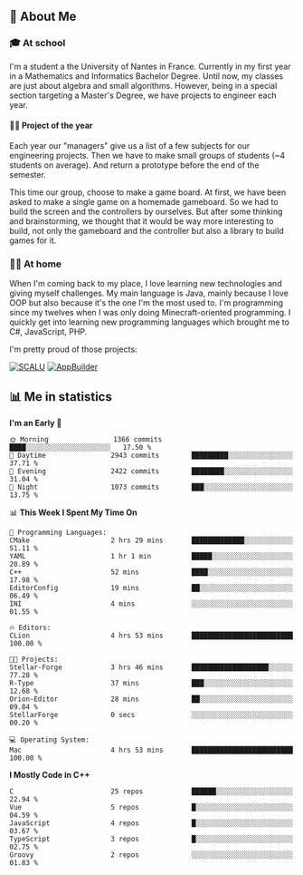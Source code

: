 ## 👀 About Me

### 🎓 At school

I'm a student a the University of Nantes in France. Currently in my first year in a Mathematics and Informatics Bachelor Degree. Until now, my classes are just about algebra and small algorithms. However, being in a special section targeting a Master's Degree, we have projects to engineer each year. 

#### 🔧🔬 Project of the year

Each year our "managers" give us a list of a few subjects for our engineering projects. Then we have to make small groups of students (~4 students on average). And return a prototype before the end of the semester.

This time our group, choose to make a game board. At first, we have been asked to make a single game on a homemade gameboard. So we had to build the screen and the controllers by ourselves. 
But after some thinking and brainstorming, we thought that it would be way more interesting to build, not only the gameboard and the controller but also a library to build games for it.

### 👨‍💻 At home

When I'm coming back to my place, I love learning new technologies and giving myself challenges. My main language is Java, mainly because I love OOP but also because it's the one I'm the most used to. I'm programming since my twelves when I was only doing Minecraft-oriented programming.  I quickly get into learning new programming languages which brought me to C#, JavaScript, PHP. 

I'm pretty proud of those projects:

[![SCALU](https://github-readme-stats.vercel.app/api/pin?username=renardfute&repo=SCALU)](https://github.com/renardfute/scalu)
[![AppBuilder](https://github-readme-stats.vercel.app/api/pin?username=pulsedev2&repo=AppBuilder)](https://github.com/pulsedev2/AppBuilder)

## 📊 Me in statistics
<!--START_SECTION:waka-->
**I'm an Early 🐤** 

```text
🌞 Morning                1366 commits        ████░░░░░░░░░░░░░░░░░░░░░   17.50 % 
🌆 Daytime                2943 commits        █████████░░░░░░░░░░░░░░░░   37.71 % 
🌃 Evening                2422 commits        ████████░░░░░░░░░░░░░░░░░   31.04 % 
🌙 Night                  1073 commits        ███░░░░░░░░░░░░░░░░░░░░░░   13.75 % 
```


📊 **This Week I Spent My Time On** 

```text
💬 Programming Languages: 
CMake                    2 hrs 29 mins       █████████████░░░░░░░░░░░░   51.11 % 
YAML                     1 hr 1 min          █████░░░░░░░░░░░░░░░░░░░░   20.89 % 
C++                      52 mins             ████░░░░░░░░░░░░░░░░░░░░░   17.98 % 
EditorConfig             19 mins             ██░░░░░░░░░░░░░░░░░░░░░░░   06.49 % 
INI                      4 mins              ░░░░░░░░░░░░░░░░░░░░░░░░░   01.55 % 

🔥 Editors: 
CLion                    4 hrs 53 mins       █████████████████████████   100.00 % 

🐱‍💻 Projects: 
Stellar-Forge            3 hrs 46 mins       ███████████████████░░░░░░   77.28 % 
R-Type                   37 mins             ███░░░░░░░░░░░░░░░░░░░░░░   12.68 % 
Orion-Editor             28 mins             ██░░░░░░░░░░░░░░░░░░░░░░░   09.84 % 
StellarForge             0 secs              ░░░░░░░░░░░░░░░░░░░░░░░░░   00.20 % 

💻 Operating System: 
Mac                      4 hrs 53 mins       █████████████████████████   100.00 % 
```

**I Mostly Code in C++** 

```text
C                        25 repos            ██████░░░░░░░░░░░░░░░░░░░   22.94 % 
Vue                      5 repos             █░░░░░░░░░░░░░░░░░░░░░░░░   04.59 % 
JavaScript               4 repos             █░░░░░░░░░░░░░░░░░░░░░░░░   03.67 % 
TypeScript               3 repos             █░░░░░░░░░░░░░░░░░░░░░░░░   02.75 % 
Groovy                   2 repos             ░░░░░░░░░░░░░░░░░░░░░░░░░   01.83 % 
```




<!--END_SECTION:waka-->
